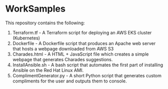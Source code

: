 # WorkSamples
This repository contains the following:
1. Terraform.tf - A Terraform script for deploying an AWS EKS cluster (Kubernetes)
2. Dockerfile - A Dockerfile script that produces an Apache web server that hosts a webpage downloaded from AWS S3
3. Charades.html - A HTML + JavaScript file which creates a simple webpage that generates Charades suggestions.
4. InstallAnsible.sh - A bash script that automates the first part of installing Ansible on the Red Hat Linux AMI.
5. ComplimentGenerator.py - A short Python script that generates custom compliments for the user and outputs them to console.
